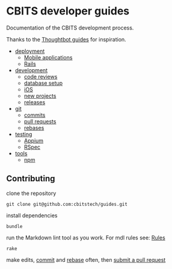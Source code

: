 # CBITS developer guides

Documentation of the CBITS development process.

Thanks to the [Thoughtbot guides](https://github.com/thoughtbot/guides) for
inspiration.

* [deployment](/deployment)
  * [Mobile applications](/deployment/mobile_apps)
  * [Rails](/deployment/rails)
* [development](/development)
  * [code reviews](/development/code_reviews)
  * [database setup](/development/database_setup)
  * [iOS](/development/ios)
  * [new projects](/development/new_projects)
  * [releases](/development/releases)
* [git](/git)
  * [commits](/git/commits)
  * [pull requests](/git/pull_requests)
  * [rebases](/git/rebases)
* [testing](/testing)
  * [Appium](/testing/appium)
  * [RSpec](/testing/rspec)
* [tools](/tools)
  * [npm](/tools/npm)

## Contributing

clone the repository

```
git clone git@github.com:cbitstech/guides.git
```

install dependencies

```
bundle
```

run the Markdown lint tool as you work. For mdl rules see:
[Rules](https://github.com/mivok/markdownlint/blob/master/docs/RULES.md)

```
rake
```

make edits, [commit](/git/commits) and [rebase](/git/rebases) often, then
[submit a pull request](/git/pull_requests)
